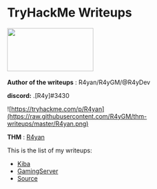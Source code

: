 # TryHackMe Writeups

<img src="https://assets.tryhackme.com/img/THMlogo.png" width="200" height="100">

**Author of the writeups** : R4yan/R4yGM/@R4yDev 

**discord:** .[R4y]#3430


![https://tryhackme.com/p/R4yan](https://raw.githubusercontent.com/R4yGM/thm-writeups/master/R4yan.png)

**THM** : [R4yan](https://tryhackme.com/p/R4yan)

This is the list of my writeups:


- [Kiba](/thm-writeups/Kiba/)
- [GamingServer](/thm-writeups/GamingServer/)
- [Source](/thm-writeups/Source/)

